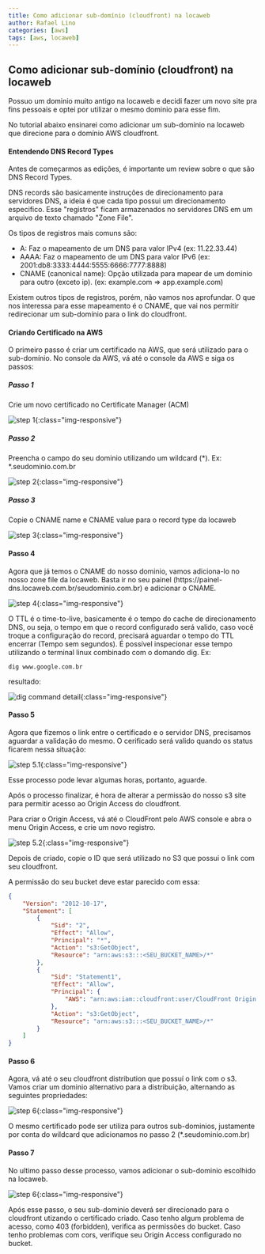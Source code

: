 ```yaml
---
title: Como adicionar sub-domínio (cloudfront) na locaweb
author: Rafael Lino
categories: [aws]
tags: [aws, locaweb]
---
```


## Como adicionar sub-domínio (cloudfront) na locaweb


<p>
Possuo um dominio muito antigo na locaweb e decidi fazer um novo site pra fins pessoais e optei por utilizar o 
mesmo dominio para esse fim.
</p>

<p>No tutorial abaixo ensinarei como adicionar um sub-domínio na locaweb que direcione para o domínio AWS cloudfront.</p>

#### Entendendo DNS Record Types

<p>Antes de começarmos as edições, é importante um review sobre o que são DNS Record Types.</p>

<p>
DNS records são basicamente instruções de direcionamento para servidores DNS, a ideia é que cada tipo possui
um direcionamento especifico. Esse "registros" ficam armazenados no servidores DNS em um arquivo de texto chamado "Zone File".
</p>

<p>Os tipos de registros mais comuns são:</p>

- A: Faz o mapeamento de um DNS para valor IPv4 (ex: 11.22.33.44)
- AAAA: Faz o mapeamento de um DNS para valor IPv6 (ex: 2001:db8:3333:4444:5555:6666:7777:8888)
- CNAME (canonical name): Opção utilizada para mapear de um dominio para outro (exceto ip). (ex: example.com => app.example.com)

<p>Existem outros tipos de registros, porém, não vamos nos aprofundar. O que nos interessa para esse mapeamento é
o CNAME, que vai nos permitir redirecionar um sub-domínio para o link do cloudfront.</p>


#### Criando Certificado na AWS


<p>O primeiro passo é criar um certificado na AWS, que será utilizado para o sub-domínio. 
No console da AWS, vá até o console da AWS e siga os passos:</p>

##### Passo 1

<p>Crie um novo certificado no Certificate Manager (ACM)</p>

![step 1](assets/aws_subdomain_passo1.png){:class="img-responsive"}


##### Passo 2

<p>
Preencha o campo do seu dominio utilizando um wildcard (*).
Ex: *.seudominio.com.br
</p>

![step 2](assets/aws_subdomain_passo2.png){:class="img-responsive"}

##### Passo 3

<p>Copie o CNAME name e CNAME value para o record type da locaweb</p>

![step 3](assets/aws_subdomain_passo3.png){:class="img-responsive"}

#### Passo 4

<p>Agora que já temos o CNAME do nosso dominio, vamos adiciona-lo no nosso zone file da locaweb.
Basta ir no seu painel (https://painel-dns.locaweb.com.br/seudominio.com.br) e adicionar o CNAME.
</p>


![step 4](assets/aws_subdomain_passo4.png){:class="img-responsive"}

<p>O TTL é o time-to-live, basicamente é o tempo do cache de direcionamento DNS, ou seja,
o tempo em que o record configurado será valido, caso você troque a configuração do record, precisará
aguardar o tempo do TTL encerrar (Tempo sem segundos). É possível inspecionar esse tempo utilizando o terminal
linux combinado com o domando dig.
Ex:
</p>

```shell
dig www.google.com.br
```

resultado:

![dig command detail](assets/aws_subdomain_info.png){:class="img-responsive"}

#### Passo 5

<p>Agora que fizemos o link entre o certificado e o servidor DNS, precisamos aguardar a validação do mesmo.
O cerificado será valido quando os status ficarem nessa situação:
</p>

![step 5.1](assets/aws_subdomain_passo5.1.png){:class="img-responsive"}

<p>Esse processo pode levar algumas horas, portanto, aguarde.</p>
<p>Após o processo finalizar, é hora de alterar a permissão do nosso s3
site para permitir acesso ao Origin Access do cloudfront.
</p>

<p>Para criar o Origin Access, vá até o CloudFront pelo AWS console e abra o menu
Origin Access, e crie um novo registro.</p>

![step 5.2](assets/aws_subdomain_passo5.2.png){:class="img-responsive"}

<p>
Depois de criado, copie o ID que será utilizado no S3 que possui o link com
seu cloudfront.
</p>

<p>A permissão do seu bucket deve estar parecido com essa:</p>

```json
{
    "Version": "2012-10-17",
    "Statement": [
        {
            "Sid": "2",
            "Effect": "Allow",
            "Principal": "*",
            "Action": "s3:GetObject",
            "Resource": "arn:aws:s3:::<SEU_BUCKET_NAME>/*"
        },
        {
            "Sid": "Statement1",
            "Effect": "Allow",
            "Principal": {
                "AWS": "arn:aws:iam::cloudfront:user/CloudFront Origin Access Identity <ID_ACCESS_ORIGIN>"
            },
            "Action": "s3:GetObject",
            "Resource": "arn:aws:s3:::<SEU_BUCKET_NAME>/*"
        }
    ]
}
```

#### Passo 6

<p>Agora, vá até o seu cloudfront distribution que possuí o link com o s3. 
Vamos criar um dominio alternativo para a distribuição, alternando as seguintes propriedades:</p>

![step 6](assets/aws_subdomain_passo6.png){:class="img-responsive"}

<p>O mesmo certificado pode ser utiliza para outros sub-dominios, justamente por conta do wildcard que adicionamos
no passo 2 (*.seudominio.com.br)</p>


#### Passo 7

<p>No ultimo passo desse processo, vamos adicionar o sub-dominio escolhido na locaweb.</p>

![step 6](assets/aws_subdomain_passo7.png){:class="img-responsive"}

<p>Após esse passo, o seu sub-dominio deverá ser direcionado para o cloudfront utizando o certificado criado.
Caso tenho algum problema de acesso, como 403 (forbidden), verifica as permissões do bucket.
Caso tenho problemas com cors, verifique seu Origin Access configurado no bucket.</p>
